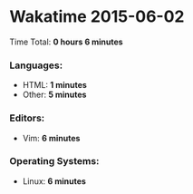 # Wakatime 2015-06-02

Time Total: **0 hours 6 minutes**

### Languages:
- HTML: **1 minutes** 
- Other: **5 minutes** 

### Editors:
- Vim: **6 minutes** 

### Operating Systems:
- Linux: **6 minutes** 

